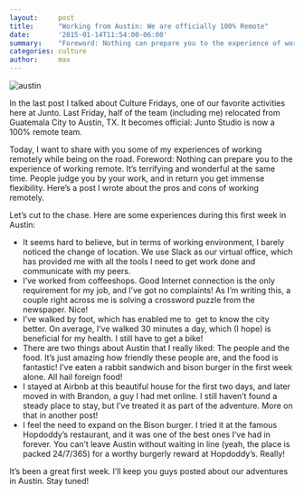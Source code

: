 ```yaml
---
layout:     post
title:      "Working from Austin: We are officially 100% Remote"
date:       '2015-01-14T11:54:00-06:00'
summary:    "Foreword: Nothing can prepare you to the experience of working remote."
categories: culture
author:     max
---
```


![austin](http://upload.wikimedia.org/wikipedia/commons/thumb/0/04/Austin_Texas_Sunset_Skyline_2011.jpg/1280px-Austin_Texas_Sunset_Skyline_2011.jpg)

In the last post I talked about Culture Fridays, one of our favorite activities here at Junto. Last Friday, half of the team (including me) relocated from Guatemala City to Austin, TX. It becomes official: Junto Studio is now a 100% remote team.

Today, I want to share with you some of my experiences of working remotely while being on the road. Foreword: Nothing can prepare you to the experience of working remote. It’s terrifying and wonderful at the same time. People judge you by your work, and in return you get immense flexibility. Here’s a post I wrote about the pros and cons of working remotely. 

Let’s cut to the chase. Here are some experiences during this first week in Austin:
- It seems hard to believe, but in terms of working environment, I barely noticed the change of location. We use Slack as our virtual office, which has provided me with all the tools I need to get work done and communicate with my peers.
- I’ve worked from coffeeshops. Good Internet connection is the only requirement for my job, and I’ve got no complaints! As I’m writing this, a couple right across me is solving a crossword puzzle from the newspaper. Nice!
- I’ve walked by foot, which has enabled me to  get to know the city better. On average, I’ve walked 30 minutes a day, which (I hope) is beneficial for my health. I still have to get a bike!
- There are two things about Austin that I really liked: The people and the food. It’s just amazing how friendly these people are, and the food is fantastic! I’ve eaten a rabbit sandwich and bison burger in the first week alone. All hail foreign food!
- I stayed at Airbnb at this beautiful house for the first two days, and later moved in with Brandon, a guy I had met online. I still haven’t found a steady place to stay, but I’ve treated it as part of the adventure. More on that in another post!
- I feel the need to expand on the Bison burger. I tried it at the famous Hopdoddy’s restaurant, and it was one of the best ones I’ve had in forever. You can’t leave Austin without waiting in line (yeah, the place is packed 24/7/365) for a worthy burgerly reward at Hopdoddy’s. Really! 

It’s been a great first week. I’ll keep you guys posted about our adventures in Austin. Stay tuned!
